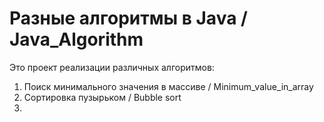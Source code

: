 # Разные алгоритмы в Java / Java_Algorithm
Это проект реализации различных алгоритмов:
1. Поиск минимального значения в массиве / Minimum_value_in_array
2. Сортировка пузырьком / Bubble sort
3. 
